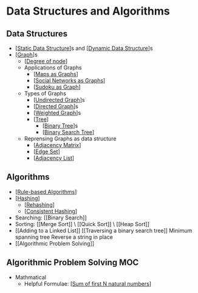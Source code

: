 # Data Structures and Algorithms

## Data Structures

- [[Static Data Structure]]s and [[Dynamic Data Structure]]s
- [[Graph]]s
  - [[Degree of node]]
  - Applications of Graphs
    - [[Maps as Graphs]]
    - [[Social Networks as Graphs]]
    - [[Sudoku as Graph]]
  - Types of Graphs
    - [[Undirected Graph]]s
    - [[Directed Graph]]s
    - [[Weighted Graph]]s
    - [[Tree]]
      - [[Binary Tree]]s
      - [[Binary Search Tree]]
  - Reprensing Graphs as data structure
    - [[Adjacency Matrix]]
    - [[Edge Set]]
    - [[Adjacency List]]

## Algorithms

- [[Rule-based Algorithms]]
- [[Hashing]]
  - [[Rehashing]]
  - [[Consistent Hashing]]
- Searching: [[Binary Search]]
- Sorting: [[Merge Sort]] \ [[Quick Sort]] \ [[Heap Sort]]
- [[Adding to a Linked List]] [[Traversing a binary search tree]]
Minimum spanning tree
Reverse a string in place
- [[Algorithmic Problem Solving]]

## Algorithmic Problem Solving MOC

- Mathmatical
  - Helpful Formulae: [[Sum of first N natural numbers]]

[//begin]: # "Autogenerated link references for markdown compatibility"
[Static Data Structure]: <Static Data Structure> "Static Data Structure"
[Dynamic Data Structure]: <Dynamic Data Structure> "Dynamic Data Structure"
[Graph]: Graph "Graphs"
[Degree of node]: <Degree of node> "Degree of node"
[Maps as Graphs]: <Maps as Graphs> "Maps as Graphs"
[Social Networks as Graphs]: <Social Networks as Graphs> "Social Networks as Graphs"
[Sudoku as Graph]: <Sudoku as Graph> "Sudoku as Graph"
[Undirected Graph]: <Undirected Graph> "Undirected Graph"
[Directed Graph]: <Directed Graph> "Directed Graph"
[Weighted Graph]: <Weighted Graph> "Weighted Graph"
[Tree]: Tree "Tree"
[Binary Tree]: <Binary Tree> "Binary Tree"
[Binary Search Tree]: <Binary Search Tree> "Binary Search Tree"
[Adjacency Matrix]: <Adjacency Matrix> "Adjacency Matrix"
[Edge Set]: <Edge Set> "Edge Set"
[Adjacency List]: <Adjacency List> "Adjacency List"
[Rule-based Algorithms]: <Rule-based Algorithms> "Rule-based Algorithms"
[Hashing]: Hashing "Hashing"
[Rehashing]: Rehashing "Rehashing"
[Consistent Hashing]: <Consistent Hashing> "Consistent Hashing"
[Sum of first N natural numbers]: <Sum of first N natural numbers> "Sum of first N natural numbers"
[//end]: # "Autogenerated link references"